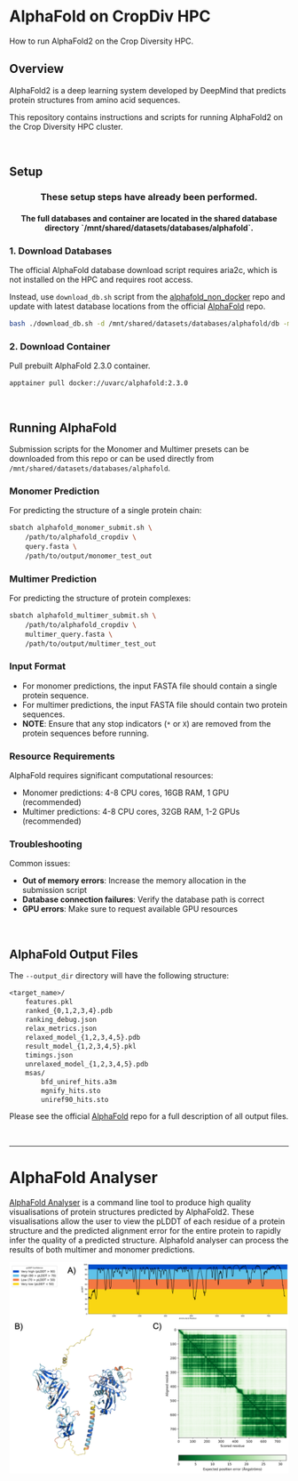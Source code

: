 # AlphaFold on CropDiv HPC
How to run AlphaFold2 on the Crop Diversity HPC.

## Overview
AlphaFold2 is a deep learning system developed by DeepMind that predicts protein structures from amino acid sequences. 

This repository contains instructions and scripts for running AlphaFold2 on the Crop Diversity HPC cluster. 

<br>

## Setup

<h3 align="center"><b>
    These setup steps have already been performed.
</b></h3>

<h4 align="center">
    The full databases and container are located in the shared database directory `/mnt/shared/datasets/databases/alphafold`.
</h4>

### 1. Download Databases
The official AlphaFold database download script requires aria2c, which is not installed on the HPC and requires root access.

Instead, use `download_db.sh` script from the [alphafold_non_docker](https://github.com/kalininalab/alphafold_non_docker/tree/main) repo and update with latest database locations from the official [AlphaFold](https://github.com/google-deepmind/alphafold/blob/main/scripts/) repo.

```bash
bash ./download_db.sh -d /mnt/shared/datasets/databases/alphafold/db -m full_dbs
```

### 2. Download Container
Pull prebuilt AlphaFold 2.3.0 container.
```
apptainer pull docker://uvarc/alphafold:2.3.0
```

<br>

## Running AlphaFold

Submission scripts for the Monomer and Multimer presets can be downloaded from this repo or can be used directly from `/mnt/shared/datasets/databases/alphafold`.

### Monomer Prediction
For predicting the structure of a single protein chain:
```bash
sbatch alphafold_monomer_submit.sh \
    /path/to/alphafold_cropdiv \
    query.fasta \
    /path/to/output/monomer_test_out
```

### Multimer Prediction
For predicting the structure of protein complexes:
```bash
sbatch alphafold_multimer_submit.sh \
    /path/to/alphafold_cropdiv \
    multimer_query.fasta \
    /path/to/output/multimer_test_out
```

### Input Format

- For monomer predictions, the input FASTA file should contain a single protein sequence.
- For multimer predictions, the input FASTA file should contain two protein sequences.
- **NOTE**: Ensure that any stop indicators (`*` or `X`) are removed from the protein sequences before running. 

### Resource Requirements
AlphaFold requires significant computational resources:

- Monomer predictions: 4-8 CPU cores, 16GB RAM, 1 GPU (recommended)
- Multimer predictions: 4-8 CPU cores, 32GB RAM, 1-2 GPUs (recommended)

### Troubleshooting
Common issues:
- **Out of memory errors**: Increase the memory allocation in the submission script
- **Database connection failures**: Verify the database path is correct 
- **GPU errors**: Make sure to request available GPU resources 

<br>

## AlphaFold Output Files
The `--output_dir` directory will have the following structure:

```
<target_name>/
    features.pkl
    ranked_{0,1,2,3,4}.pdb
    ranking_debug.json
    relax_metrics.json
    relaxed_model_{1,2,3,4,5}.pdb
    result_model_{1,2,3,4,5}.pkl
    timings.json
    unrelaxed_model_{1,2,3,4,5}.pdb
    msas/
        bfd_uniref_hits.a3m
        mgnify_hits.sto
        uniref90_hits.sto
```

Please see the official [AlphaFold](https://github.com/google-deepmind/alphafold/blob/main/README.md#alphafold-output) repo for a full description of all output files.

<br>

---

# AlphaFold Analyser

[AlphaFold Analyser](https://github.com/rj-price/alphafold-analyser) is a command line tool to produce high quality visualisations of protein structures predicted by AlphaFold2. These visualisations allow the user to view the pLDDT of each residue of a protein structure and the predicted alignment error for the entire protein to rapidly infer the quality of a predicted structure. Alphafold analyser can process the results of both multimer and monomer predictions.

![outputs](https://github.com/Orpowell/alphafold-analyser/blob/main/img/outputs.png)

